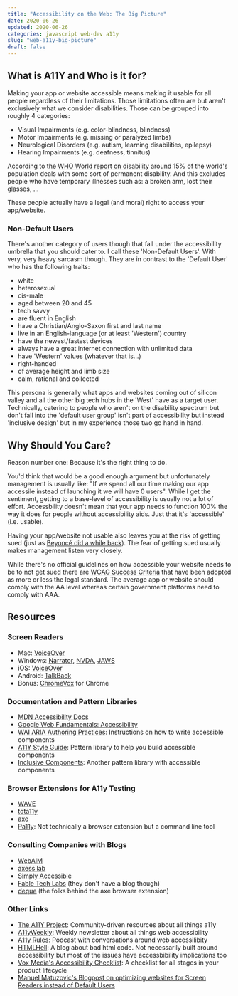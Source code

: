 ```yaml
---
title: "Accessibility on the Web: The Big Picture"
date: 2020-06-26
updated: 2020-06-26
categories: javascript web-dev a11y
slug: "web-a11y-big-picture"
draft: false
---
```


## What is A11Y and Who is it for?

Making your app or website accessible means making it usable for all people regardless of their limitations. Those limitations often are but aren't exclusively what we consider disabilities. Those can be grouped into roughly 4 categories:

* Visual Impairments (e.g. color-blindness, blindness)
* Motor Impairments (e.g. missing or paralyzed limbs)
* Neurological Disorders (e.g. autism, learning disabilities, epilepsy)
* Hearing Impairments (e.g. deafness, tinnitus)

According to the [WHO World report on disability](https://www.who.int/disabilities/world_report/2011/report/en/) around 15% of the world's population deals with some sort of permanent disability. And this excludes people who have temporary illnesses such as: a broken arm, lost their glasses, ...

These people actually have a legal (and moral) right to access your app/website.


### Non-Default Users

There's another category of users though that fall under the accessibility umbrella that you should cater to. I call these 'Non-Default Users'. With very, very heavy sarcasm though. They are in contrast to the 'Default User' who has the following traits:
* white
* heterosexual
* cis-male
* aged between 20 and 45
* tech savvy
* are fluent in English
* have a Christian/Anglo-Saxon first and last name
* live in an English-language (or at least 'Western') country
* have the newest/fastest devices
* always have a great internet connection with unlimited data
* have 'Western' values (whatever that is...)
* right-handed
* of average height and limb size
* calm, rational and collected

This persona is generally what apps and websites coming out of silicon valley and all the other big tech hubs in the 'West' have as a target user. Technically, catering to people who aren't on the disability spectrum but don't fall into the 'default user group' isn't part of accessibility but instead 'inclusive design' but in my experience those two go hand in hand.


## Why Should You Care?

Reason number one: Because it's the right thing to do. 

You'd think that would be a good enough argument but unfortunately management is usually like: "If we spend all our time making our app accessile instead of launching it we will have 0 users". While I get the sentiment, getting to a base-level of accessibility is usually not a lot of effort. Accessbility doesn't mean that your app needs to function 100% the way it does for people without accessibility aids. Just that it's 'accessible' (i.e. usable).

Having your app/website not usable also leaves you at the risk of getting sued (just as [Beyoncé did a while back](https://www.theguardian.com/music/2019/jan/04/beyonce-parkwood-entertainment-sued-over-website-accessibility)). The fear of getting sued usually makes management listen very closely.

While there's no official guidelines on how accessible your website needs to be to not get sued there are [WCAG Success Criteria](https://www.w3.org/TR/WCAG21/#wcag-2-layers-of-guidance) that have been adopted as more or less the legal standard. The average app or website should comply with the AA level whereas certain government platforms need to comply with AAA.


## Resources

### Screen Readers
* Mac: [VoiceOver](https://www.apple.com/accessibility/mac/vision/)
* Windows: [Narrator](https://support.microsoft.com/en-us/help/22798/windows-10-complete-guide-to-narrator), [NVDA](https://www.nvaccess.org/about-nvda/), [JAWS](https://www.freedomscientific.com/products/software/jaws/)
* iOS: [VoiceOver](https://support.apple.com/guide/iphone/turn-on-and-practice-voiceover-iph3e2e415f/ios)
* Android: [TalkBack](https://support.google.com/accessibility/android/answer/6007100?hl=en&ref_topic=3529932)
* Bonus: [ChromeVox](https://chrome.google.com/webstore/detail/chromevox-classic-extensi/kgejglhpjiefppelpmljglcjbhoiplfn) for Chrome

### Documentation and Pattern Libraries
* [MDN Accessibility Docs](https://developer.mozilla.org/en-US/docs/Web/Accessibility)
* [Google Web Fundamentals: Accessibility](https://developers.google.com/web/fundamentals/accessibility)
* [WAI ARIA Authoring Practices](https://www.w3.org/TR/wai-aria-practices-1.1/): Instructions on how to write accessible components
* [A11Y Style Guide](https://a11y-style-guide.com/style-guide/): Pattern library to help you build accessible components
* [Inclusive Components](https://inclusive-components.design/): Another pattern library with accessible components

### Browser Extensions for A11y Testing
* [WAVE](https://wave.webaim.org/extension/)
* [tota11y](https://khan.github.io/tota11y/)
* [axe](https://www.deque.com/axe/)
* [Pa11y](https://pa11y.org/): Not technically a browser extension but a command line tool

### Consulting Companies with Blogs
* [WebAIM](https://webaim.org/)
* [axess lab](https://axesslab.com/)
* [Simply Accessible](http://simplyaccessible.com/)
* [Fable Tech Labs](https://www.makeitfable.com/) (they don't have a blog though)
* [deque](https://www.deque.com/) (the folks behind the axe browser extension)

### Other Links
* [The A11Y Project](https://a11yproject.com/): Community-driven resources about all things a11y
* [A11yWeekly](https://a11yweekly.com/): Weekly newsletter about all things web accessibility
* [A11y Rules](https://a11yrules.com/): Podcast with conversations around web accessilibity
* [HTMLHell](https://www.htmhell.dev/): A blog about bad html code. Not necessarily built around accessibility but most of the issues have accessbibility implications too
* [Vox Media's Accessibility Checklist](http://accessibility.voxmedia.com/): A checklist for all stages in your product lifecycle
* [Manuel Matuzovic's Blogpost on optimizing websites for Screen Readers instead of Default Users](https://www.matuzo.at/blog/accessible-to-some/)
